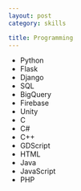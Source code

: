 ```yaml
---
layout: post
category: skills

title: Programming
---
```

<ul>
    <li>Python</li>
    <li>Flask</li>
    <li>Django</li>
    <li>SQL</li>
    <li>BigQuery</li>
    <li>Firebase</li>
    <li>Unity</li>
    <li>C</li>
    <li>C#</li>
    <li>C++</li>
    <li>GDScript</li>
    <li>HTML</li>
    <li>Java</li>
    <li>JavaScript</li>
    <li>PHP</li>
</ul>